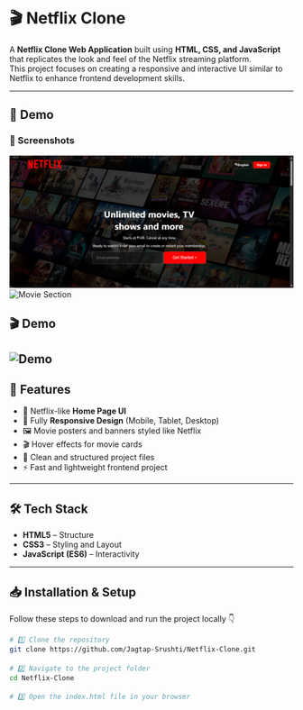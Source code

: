 # 🎬 Netflix Clone  

A **Netflix Clone Web Application** built using **HTML, CSS, and JavaScript** that replicates the look and feel of the Netflix streaming platform.  
This project focuses on creating a responsive and interactive UI similar to Netflix to enhance frontend development skills.  

---

## 📸 Demo  

### 🔹 Screenshots
![Home Page](assets/homepage.png)  
![Movie Section](assets/movies.png)  

## 🎬 Demo
![Demo](assets/netflix-clone-gif.gif)
---

## 🚀 Features   

- 🎥 Netflix-like **Home Page UI**  
- 📱 Fully **Responsive Design** (Mobile, Tablet, Desktop)  
- 🖼️ Movie posters and banners styled like Netflix  
- 🎬 Hover effects for movie cards  
- 📂 Clean and structured project files  
- ⚡ Fast and lightweight frontend project  

---

## 🛠️ Tech Stack  

- **HTML5** – Structure  
- **CSS3** – Styling and Layout  
- **JavaScript (ES6)** – Interactivity  

---

## 📥 Installation & Setup  

Follow these steps to download and run the project locally 👇  

```bash
# 1️⃣ Clone the repository
git clone https://github.com/Jagtap-Srushti/Netflix-Clone.git

# 2️⃣ Navigate to the project folder
cd Netflix-Clone

# 3️⃣ Open the index.html file in your browser

